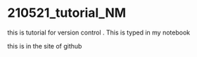 # 210521_tutorial_NM



this is tutorial for version control . This is typed in my notebook

this is in the site of github
